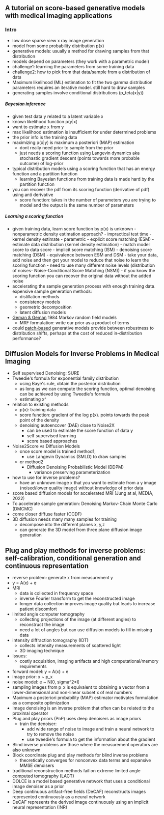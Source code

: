 ## A tutorial on score-based generative models with medical imaging applications
### Intro 
- low dose sparse view x ray image generation 
- model from some probability distribution p(x)
- generative models: usually a method for drawing samples from that distribution 
- models depend on parameters (they work with a parametric model)
- challenge1: learning the parameters from some training data 
- challenge2: how to pick from that data/sample from a distribution of data 
- Maximum likelihood (ML) estimation to fit the two gamma distribution parameters requires an iterative model. still hard to draw samples 
- generating samples involve conditional distributions (p_teta(x|y))
##### Bayesian inference 
- given test data y related to a latent variable x
- known likelihood function p(y|x)
- want to estimate x from y 
- max likelihood estimation is insufficient for under determined problems 
- the prior info is the training data 
- maximizing p(x|y) is maximum a posteriori (MAP) estimation 
	- dont really need prior to sample from the prior 
	- just needs a scoring function using Langevin dynamics aka stochastic gradient descent (points towards more probable outcome) of log-prior 
- typical distribution models using a scoring function that has an energy function and a partition function 
	- learning Bayesian functions from training data is made hard by the partition function 
- you can recover the pdf from its scoring function (derivative of pdf) using anti derivative 
	- score function: takes in the number of parameters you are trying to model and the output is the same number of parameters
##### Learning a scoring function
- given training data, learn score function by p(x) is unknown 
		- nonparametric density estimation approach?
			- impractical test time 
			- kernel density estimate
		- parametric 
			- explicit score matching (ESM) 
				- estimate data distribution (kernel density estimation)
				- match model score to data score 
			- implicit score matching (ISM)
		- denoising score matching (DSM)
			- equivalence between ESM and DSM 
			- take your data, add noise and then get your model to reduce that noise to learn the scoring function 
			- need to use many different noise levels (distribution of noises- Noise-Conditional Score Matching (NSM))
			- if you know the scoring function you can recover the original data without the added noise 
- accelerating the sample generation process with enough training data. expensive sample generation methods: 
	- distillation methods
	- consistency models
	- geometric decomposition 
	- latent diffusion models 
- [Geman & Geman](https://ieeexplore.ieee.org/stamp/stamp.jsp?tp=&arnumber=4767596) 1984 Markov random field models 
	- MRF formulation: write our prior as a product of terms 
- could [patch-based](https://www.ecva.net/papers/eccv_2022/papers_ECCV/papers/136770547.pdf) generative models provide between robustness to distribution shifts, perhaps at the cost of reduced in-distribution performance?

## Diffusion Models for Inverse Problems in Medical Imaging
- Self supervised Denoising: SURE 
- Tweedie's formula for exponential family distribution 
	- using Baye's rule, obtain the posterior distribution
	- as long as we can compute the scoring function, optimal denoising can be achieved by using Tweedie's formula 
	- estimating x^ 
- relation to existing methods
	- p(x): training data 
	- score function: gradient of the log p(x). points towards the peak point of the density
	- denoising autoencover (DAE) close to Noise2X
		- can be used to estimate the score function of data y 
		- self supervised learning 
		- score based approaches 
- Noise2Score vs Diffusion Models
	- once score model is trained method1, 
		- use Langevin Dynamics (SMLD) to draw samples
	- or method2
		- Diffusion Denoising Probabilistic Model (DDPM) 
			- variance preserving parameterization 
- how to use for inverse problems?
	- have an unknown image x that you want to estimate from a y image (noised/lower quality image) without knowledge of prior data 
- score based diffusion models for accelerated MRI (Jung at al, MEDIA, 2022)
- To accelerate sample generation: Denoising Markov-Chain Monte Carlo (DMCMC)
- come closer diffuse faster (CCDF)
- 3D diffusion needs many many samples for training
	- decompose into the different planes x, y,z 
	- can generate the 3D model from three plane diffusion image generation 
## Plug and play methods for inverse problems: self-calibration, conditional generation and continuous representation 
- reverse problem: generate x from measurement y 
- y = A(x)  + e 
- MRI
	- data is collected in frequency space 
	- inverse Fourier transform to get the reconstructed image
	- longer data collection improves image quality but leads to increase patient discomfort 
- limited angle computer tomography 
	- collecting projections of the image (at different angles) to reconstruct the image
	- need a lot of angles but can use diffusion models to fill in missing data 
- intensity diffraction tomography (IDT) 
	- collects intensity measurements of scattered light 
	- 3D imaging technique 
- Issues: 
	- costly acquisition, imaging artifacts and high computational/memory requirements 
- forward model: y = A(x) + e
- image prior: x ~ p_x
- noise model: e ~ N(0, sigma^2*I)
- sampling images from p_x is equivalent to obtaining a vector from a lower-dimensional and non-linear subset x of real numbers
- Maximum a posteriori probability (MAP) estimator motivates formulation as a composite optimization 
- Image denoising is an inverse problem that often can be related to the proximal operator 
- Plug and play priors (PnP) uses deep denoisers as image priors 
	- train the denoiser: 
		- add wide range of noise to image and train a neural network to try to remove the noise 
		- use tweedie's formula to get the information about the gradient 
- Blind inverse problems are those where the measurement operators are also unknown 
- Block coordinate plug and play methods for blind inverse problems 
	- theoretically converges for nonconvex data terms and expansive MMSE denoisers 
- traditional reconstruction methods fail on extreme limited angle computed tomography (LACT) 
- DOLCE is a model based generative network that uses a conditional image denoiser as a prior 
- Deep continuous artifact-free fields (DeCAF) reconstructs images represented continuously as a neural network 
- DeCAF represents the derived image continuously using an implicit neural representation (INR) 
